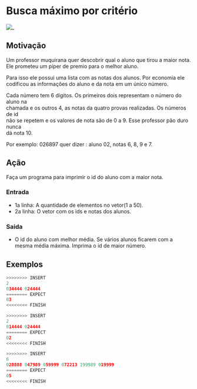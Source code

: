 # Busca máximo por critério

![_](https://raw.githubusercontent.com/qxcodefup/arcade/master/base/muquirana/cover.jpg)

## Motivação

Um professor muquirana quer descobrir qual o aluno que tirou a maior nota.  
Ele prometeu um píper de premio para o melhor aluno.

Para isso ele possui uma lista com as notas dos alunos. Por economia ele codificou
as informações do aluno e da nota em um único número.

Cada número tem 6 dígitos. Os primeiros dois representam o número do aluno na  
chamada e os outros 4, as notas da quatro provas realizadas. Os números de id  
não se repetem e os valores de nota são de 0 a 9. Esse professor pão duro nunca  
dá nota 10.

Por exemplo: 026897 quer dizer : aluno 02, notas 6, 8, 9 e 7.

## Ação

Faça um programa para imprimir o id do aluno com a maior nota.

### Entrada

* 1a linha: A quantidade de elementos no vetor(1 a 50).
* 2a linha: O vetor com os ids e notas dos alunos.

### Saida

* O id do aluno com melhor média. Se vários alunos ficarem com a mesma média máxima. Imprima o id de maior número.

## Exemplos

``` py
>>>>>>>> INSERT
2
034444 024444
======== EXPECT
03
<<<<<<<< FINISH
```

```py
>>>>>>>> INSERT
2
014444 024444
======== EXPECT
02
<<<<<<<< FINISH
```

```py
>>>>>>>> INSERT
6
028888 047989 059999 072213 199989 019999
======== EXPECT
05
<<<<<<<< FINISH
```
